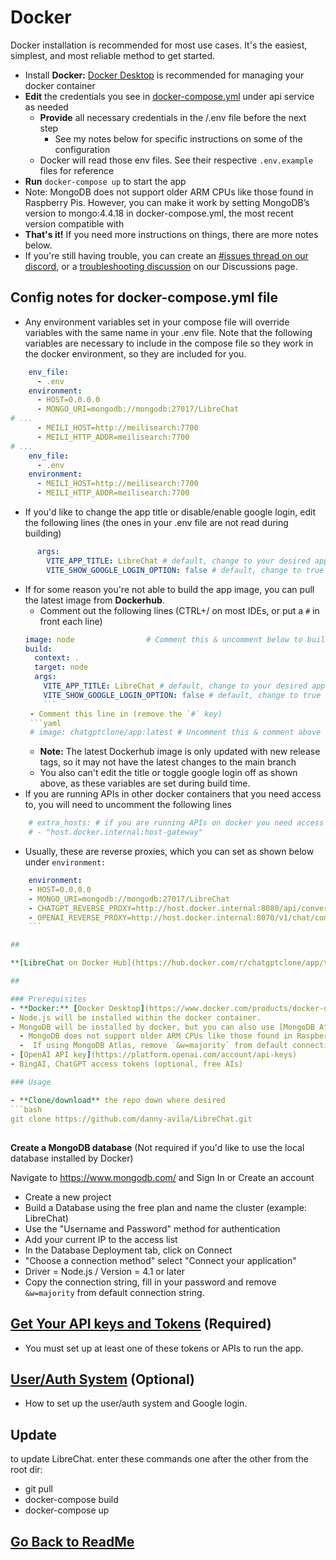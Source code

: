 # Docker

Docker installation is recommended for most use cases. It's the easiest, simplest, and most reliable method to get started.

- Install **Docker:** [Docker Desktop](https://www.docker.com/products/docker-desktop/) is recommended for managing your docker container
-   **Edit**  the credentials you see in  [docker-compose.yml](https://stackedit.io/docker-compose.yml) under api service as needed
    - **Provide** all necessary credentials in the /.env file before the next step
        - See my notes below for specific instructions on some of the configuration
    - Docker will read those env files. See their respective `.env.example` files for reference
-   **Run**  `docker-compose up`  to start the app
-   Note: MongoDB does not support older ARM CPUs like those found in Raspberry Pis. However, you can make it work by setting MongoDB’s version to mongo:4.4.18 in docker-compose.yml, the most recent version compatible with
-   **That's it!** If you need more instructions on things, there are more notes below. 
-   If you're still having trouble, you can create an [#issues thread on our discord](https://discord.gg/weqZFtD9C4), or a [troubleshooting discussion](https://github.com/danny-avila/LibreChat/discussions/new?category=troubleshooting) on our Discussions page.

## Config notes for docker-compose.yml file

- Any environment variables set in your compose file will override variables with the same name in your .env file. Note that the following variables are necessary to include in the compose file so they work in the docker environment, so they are included for you.
```yaml
    env_file:
      - .env
    environment:
      - HOST=0.0.0.0
      - MONGO_URI=mongodb://mongodb:27017/LibreChat
# ...
      - MEILI_HOST=http://meilisearch:7700
      - MEILI_HTTP_ADDR=meilisearch:7700
# ...
    env_file:
      - .env
    environment:
      - MEILI_HOST=http://meilisearch:7700
      - MEILI_HTTP_ADDR=meilisearch:7700
 ```
- If you'd like to change the app title or disable/enable google login, edit the following lines (the ones in your .env file are not read during building)
```yaml
      args:
        VITE_APP_TITLE: LibreChat # default, change to your desired app name
        VITE_SHOW_GOOGLE_LOGIN_OPTION: false # default, change to true if you have google auth setup
```
- If for some reason you're not able to build the app image, you can pull the latest image from **Dockerhub**.
    - Comment out the following lines (CTRL+/ on most IDEs, or put a `#` in front each line)
    ```yaml
    image: node                # Comment this & uncomment below to build from docker hub image
    build:
      context: .
      target: node
      args:
        VITE_APP_TITLE: LibreChat # default, change to your desired app name
        VITE_SHOW_GOOGLE_LOGIN_OPTION: false # default, change to true if you have google auth setup
        ```
     - Comment this line in (remove the `#` key)
     ```yaml
     # image: chatgptclone/app:latest # Uncomment this & comment above to build from docker hub image
     ```
     - **Note:** The latest Dockerhub image is only updated with new release tags, so it may not have the latest changes to the main branch
     - You also can't edit the title or toggle google login off as shown above, as these variables are set during build time.
- If you are running APIs in other docker containers that you need access to, you will need to uncomment the following lines
```yaml
    # extra_hosts: # if you are running APIs on docker you need access to, you will need to uncomment this line and next
    # - "host.docker.internal:host-gateway"
```
  - Usually, these are reverse proxies, which you can set as shown below under `environment:`
  ```yaml 
      environment:
      - HOST=0.0.0.0
      - MONGO_URI=mongodb://mongodb:27017/LibreChat
      - CHATGPT_REVERSE_PROXY=http://host.docker.internal:8080/api/conversation # if you are hosting your own chatgpt reverse proxy with docker
      - OPENAI_REVERSE_PROXY=http://host.docker.internal:8070/v1/chat/completions # if you are hosting your own chatgpt reverse proxy with docker
      ```

##

**[LibreChat on Docker Hub](https://hub.docker.com/r/chatgptclone/app/tags)**

##

### Prerequisites
- **Docker:** [Docker Desktop](https://www.docker.com/products/docker-desktop/) is recommended for managing your docker container
- Node.js will be installed within the docker container.
- MongoDB will be installed by docker, but you can also use [MongoDB Atlas](https://account.mongodb.com/account/login) and providethe connection string in the compose file.
    - MongoDB does not support older ARM CPUs like those found in Raspberry Pis. However, you can make it work by setting MongoDB's version to mongo:4.4.18 in docker-compose.yml, the most recent version compatible with.
    -  If using MongoDB Atlas, remove `&w=majority` from default connection string.
- [OpenAI API key](https://platform.openai.com/account/api-keys)
- BingAI, ChatGPT access tokens (optional, free AIs)

### Usage

- **Clone/download** the repo down where desired
```bash
  git clone https://github.com/danny-avila/LibreChat.git
```
##
  
 **Create a MongoDB database** (Not required if you'd like to use the local database installed by Docker)
 
Navigate to https://www.mongodb.com/ and Sign In or Create an account

- Create a new project
- Build a Database using the free plan and name the cluster (example: LibreChat)
- Use the "Username and Password" method for authentication
- Add your current IP to the access list
- In the Database Deployment tab, click on Connect
- "Choose a connection method" select "Connect your application"
- Driver = Node.js / Version = 4.1 or later
- Copy the connection string, fill in your password and remove `&w=majority` from default connection string.

##

## [Get Your API keys and Tokens](apis_and_tokens.md) (Required)
- You must set up at least one of these tokens or APIs to run the app.

## [User/Auth System](../features/user_auth_system.md) (Optional)
- How to set up the user/auth system and Google login.

## Update
to update LibreChat. enter these commands one after the other from the root dir:
- git pull
- docker-compose build
- docker-compose up

##

## [Go Back to ReadMe](../../README.md)
